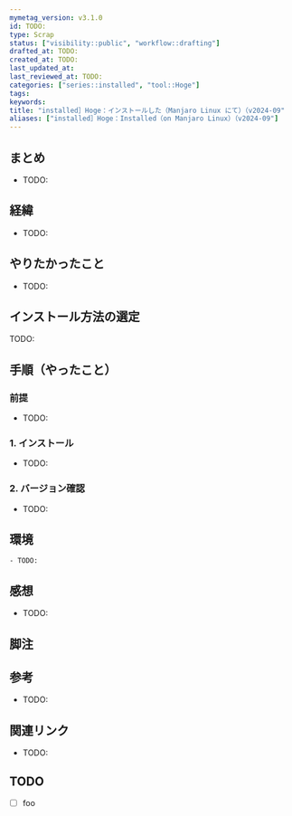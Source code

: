 ```yaml
---
mymetag_version: v3.1.0
id: TODO:
type: Scrap
status: ["visibility::public", "workflow::drafting"]
drafted_at: TODO:
created_at: TODO:
last_updated_at:
last_reviewed_at: TODO:
categories: ["series::installed", "tool::Hoge"]
tags:
keywords:
title: "installed］Hoge：インストールした（Manjaro Linux にて）（v2024-09"
aliases: ["installed］Hoge：Installed（on Manjaro Linux）（v2024-09"]
---
```


## まとめ

- TODO:

## 経緯

- TODO:

## やりたかったこと

- TODO:

## インストール方法の選定

TODO:

## 手順（やったこと）

### 前提

- TODO:

### 1. インストール

- TODO:

### 2. バージョン確認

- TODO:

## 環境

```console
- TODO:
```

## 感想

- TODO:

## 脚注

[^1]: foobarbaz

## 参考

- TODO:

## 関連リンク

- TODO:

## TODO

- [ ] foo
